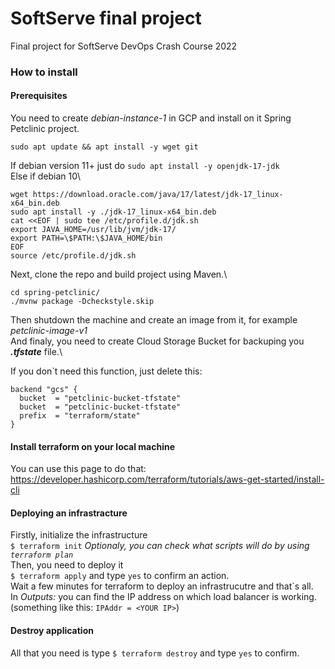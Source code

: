 # SoftServe final project
Final project for SoftServe DevOps Crash Course 2022

### How to install
#### Prerequisites
You need to create *debian-instance-1* in GCP and install on it Spring Petclinic project.
```
sudo apt update && apt install -y wget git
```
If debian version 11+ just do `sudo apt install -y openjdk-17-jdk`\
Else if debian 10\
```
wget https://download.oracle.com/java/17/latest/jdk-17_linux-x64_bin.deb
sudo apt install -y ./jdk-17_linux-x64_bin.deb
cat <<EOF | sudo tee /etc/profile.d/jdk.sh
export JAVA_HOME=/usr/lib/jvm/jdk-17/
export PATH=\$PATH:\$JAVA_HOME/bin
EOF
source /etc/profile.d/jdk.sh
```
Next, clone the repo and build project using Maven.\
```
cd spring-petclinic/
./mvnw package -Dcheckstyle.skip
```
Then shutdown the machine and create an image from it, for example *petclinic-image-v1*\
And finaly, you need to create Cloud Storage Bucket for backuping you ***.tfstate*** file.\

If you don\`t need this function, just delete this:
  ```
  backend "gcs" {
    bucket  = "petclinic-bucket-tfstate"
    bucket  = "petclinic-bucket-tfstate"
    prefix  = "terraform/state"
  }
   ```

#### Install terraform on your local machine
You can use this page to do that: https://developer.hashicorp.com/terraform/tutorials/aws-get-started/install-cli 

#### Deploying an infrastracture
Firstly, initialize the infrastructure\
```$ terraform init```
*Optionaly, you can check what scripts will do by using `terraform plan`*\
Then, you need to deploy it\
```$ terraform apply```
and type `yes` to confirm an action.\
Wait a few minutes for terraform to deploy an infrastrucutre and that\`s all.\
In *Outputs:* you can find the IP address on which load balancer is working. (something like this: `IPAddr = <YOUR IP>`)

#### Destroy application
All that you need is type
```$ terraform destroy```
and type `yes` to confirm.




